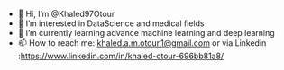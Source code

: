 - 👋 Hi, I’m @Khaled97Otour
- 👀 I’m interested in DataScience and medical fields 
- 🌱 I’m currently learning advance machine learning and deep learning  
- 📫 How to reach me: khaled.a.m.otour.1@gmail.com or via Linkedin :https://www.linkedin.com/in/khaled-otour-696bb81a8/

<!---
Khaled97Otour/Khaled97Otour is a ✨ special ✨ repository because its `README.md` (this file) appears on your GitHub profile.
You can click the Preview link to take a look at your changes.
--->
